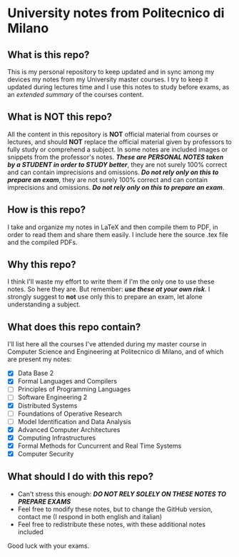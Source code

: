 # University notes from Politecnico di Milano

## What is this repo?

This is my personal repository to keep updated and in sync among my devices my
notes from my University master courses. I try to keep it updated during lectures
time and I use this notes to study before exams, as an *extended summary* of
the courses content.

## What is NOT this repo?

All the content in this repository is **NOT** official material from courses or
lectures, and should **NOT** replace the official material given by professors
to fully study or comprehend a subject. In some notes are included images or
snippets from the professor's notes.
***These are PERSONAL NOTES taken by a STUDENT in order to STUDY better***,
they are not surely 100% correct and can contain imprecisions and omissions.
***Do not rely only on this to prepare an exam***,
they are not surely 100% correct and can contain imprecisions and omissions.
***Do not rely only on this to prepare an exam***.

## How is this repo?

I take and organize my notes in LaTeX and then compile them to PDF, in order to
read them and share them easily. I include here the source .tex file and the
compiled PDFs.

## Why this repo?

I think I'll waste my effort to write them if I'm the only one to use these
notes. So here they are. But remember: ***use these at your own risk***. I
strongly suggest to **not** use only this to prepare an exam, let alone
understanding a subject.

## What does this repo contain?

I'll list here all the courses I've attended during my master course in
Computer Science and Engineering at Politecnico di Milano, and of which
are present my notes:
- [x] Data Base 2
- [x] Formal Languages and Compilers
- [ ] Principles of Programming Languages
- [ ] Software Engineering 2
- [x] Distributed Systems
- [ ] Foundations of Operative Research
- [ ] Model Identification and Data Analysis
- [x] Advanced Computer Architectures
- [x] Computing Infrastructures
- [x] Formal Methods for Cuncurrent and Real Time Systems
- [x] Computer Security

## What should I do with this repo?

- Can't stress this enough: ***DO NOT RELY SOLELY ON THESE NOTES 
TO PREPARE EXAMS***
- Feel free to modify these notes, but to change the GitHub version,
contact me (I respond in both english and italian)
- Feel free to redistribute these notes, with these additional notes
included

Good luck with your exams.
